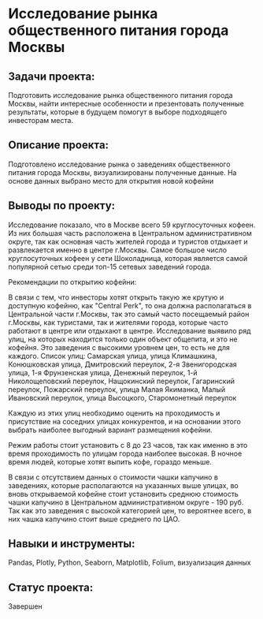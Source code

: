 # Исследование рынка общественного питания города Москвы

## Задачи проекта:

Подготовить исследование рынка общественного питания города Москвы, найти интересные особенности и презентовать полученные результаты, которые в будущем помогут в выборе подходящего инвесторам места.

## Описание проекта:

Подготовлено исследование рынка о заведениях общественного питания города Москвы, визуализированы полученные данные. На основе данных выбрано место для открытия новой кофейни

## Выводы по проекту:

Исследование показало, что в Москве всего 59 круглосуточных кофеен. Из них большая часть расположена в Центральном административном округе, так как основная часть жителей города и туристов отдыхает и развлекается именно в центре г.Москвы. Самое большое число круглосуточных кофеен у сети Шоколадница, которая является самой популярной сетью среди топ-15 сетевых заведений города.

Рекомендации по открытию кофейни:

В связи с тем, что инвесторы хотят открыть такую же крутую и доступную кофейню, как "Central Perk", то она должна располагаться в Центральной части г.Москвы, так это самый часто посещаемый район г.Москвы, как туристами, так и жителями города, которые часто работают в центре или отдыхают в центре. Исследование выявило ряд улиц, на которых находится только один объект общепита, и это не кофейня. Это заведения с высокими уровнем цен, то есть не для каждого. Список улиц: Самарская улица, улица Климашкина, Конюшковская улица, Дмитровский переулок, 2-я Звенигородская улица, 1-я Фрунзенская улица, Денежный переулок, 1-й Николощеповский переулок, Нащокинский переулок, Гагаринский переулок, Пожарский переулок, улица Малая Якиманка, Малый Ивановский переулок, улица Высоцкого, Старомонетный переулок

Каждую из этих улиц необходимо оценить на проходимость и присутствие на соседних улицах конкурентов, и на основании этого выбрать наиболее выгодный вариант размещения кофейни.

Режим работы стоит установить с 8 до 23 часов, так как именно в это время проходимость по улицам города наиболее высокая. В ночное время людей, которые хотят выпить кофе, гораздо меньше.

В связи с отсутствием данных о стоимости чашки капучино в заведениях, которые располагаются на указанных выше улицах, во вновь открываемой кофейне стоит установить среднюю стоимость чашки капучино в Центральном административном округе - 190 руб. Так как это заведения с высокой категорией цен, то вероятнее всего, в них чашка капучино стоит выше среднего по ЦАО.

## Навыки и инструменты:

Pandas, Plotly, Python, Seaborn, Matplotlib, Folium, визуализация данных

## Статус проекта:

Завершен
